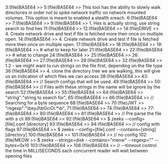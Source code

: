 3:(file)BASE64 >> 
5:(file)BASE64 >> This tool has the ability to slowly walk directories in order not to spike network traffic on network mounted volumes. This option is meant to enabled a stealth sreach.
6:(file)BASE64 >> 
7:(file)BASE64 >> 
9:(file)BASE64 >> 1. Hex is actually string, use string search to find hex
11:(file)BASE64 >> 
12:(file)BASE64 >> 
14:(file)DRIVE >> 4. Create network drive and test if file is fetched more then once on multiple open.
14:(file)BASE64 >> 4. Create network drive and test if file is fetched more then once on multiple open.
17:(file)BASE64 >> 
18:(file)BASE64 >> 
19:(file)BASE64 >> # what to keep for later
21:(file)BASE64 >> 
22:(file)BASE64 >> # what to change
24:(file)BASE64 >> 
25:(file)BASE64 >> 
26:(file)BASE64 >> 
27:(file)BASE64 >> 
28:(file)BASE64 >> 
32:(file)BASE64 >> 1.2 - we might want to run strings on the file first, depending on the file type
36:(file)BASE64 >> 4. clone the directory tree we are walking, this will give us an indication of which files we can access
38:(file)BASE64 >> 
43:(file)BASE64 >>     // Search configs that will be used.
49:(file)BASE64 >> 
50:(file)BASE64 >>     // Files with these strings in the name will be ignore by the search
52:(file)BASE64 >> 
55:(file)BASE64 >> 
64:(file)BASE64 >>     "string":"string to search for",
65:(file)BASE64 >> 
66:(file)BASE64 >>     // Searching for a byte sequence
68:(file)BASE64 >> 
70:(file)JWT >>     "regexp":"\\beyJhbGciOi.*\\b",
71:(file)BASE64 >> 
74:(file)BASE64 >> 
77:(file)BASE64 >> 
80:(file)BASE64 >> 
81:(file)BASE64 >>     // Pre parse the file with a cli
88:(file)BASE64 >> 
92:(file)BASE64 >> $ zeeks --config=[file].conf [directory]
93:(file)BASE64 >> 
94:(file)BASE64 >> // config with flags
97:(file)BASE64 >> $ zeeks --config=[file].conf --contains=[string] [directory]
100:(file)BASE64 >> 
101:(file)BASE64 >> // no config
102:(file)MEOW >> $ zeeks --strings=disk --contains="meow" --regexp="" --bytes=0x10
103:(file)BASE64 >> 
106:(file)BASE64 >> // --timeout control the time in MILLISECONDS each concurrent reader will wait between opening files
